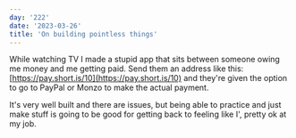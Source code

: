 ```yaml
---
day: '222'
date: '2023-03-26'
title: 'On building pointless things'
---
```


While watching TV I made a stupid app that sits between someone owing me money and me getting paid. Send them an address like this: [https://pay.short.is/10](https://pay.short.is/10) and they're given the option to go to PayPal or Monzo to make the actual payment.

It's very well built and there are issues, but being able to practice and just make stuff is going to be good for getting back to feeling like I', pretty ok at my job.
